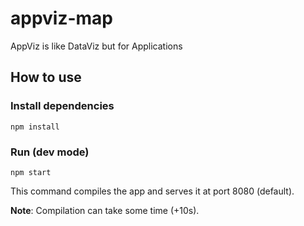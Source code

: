 # appviz-map

AppViz is like DataViz but for Applications

## How to use

### Install dependencies

```
npm install
```

### Run (dev mode)

```
npm start
```

This command compiles the app and serves it at port 8080 (default).

**Note**: Compilation can take some time (+10s). 
